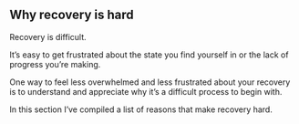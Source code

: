 
## Why recovery is hard

Recovery is difficult.

It’s easy to get frustrated about the state you find yourself in or the lack of progress you’re making.

One way to feel less overwhelmed and less frustrated about your recovery is to understand and appreciate why it’s a difficult process to begin with.

In this section I’ve compiled a list of reasons that make recovery hard.